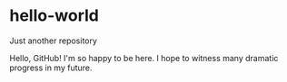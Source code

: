 # hello-world
Just another repository

Hello, GitHub! I'm so happy to be here. 
I hope to witness many dramatic progress in my future. 
